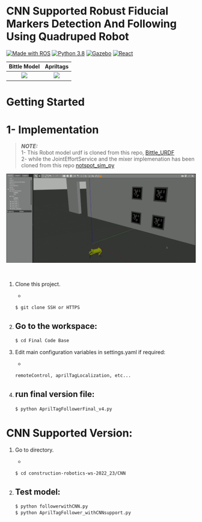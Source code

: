 # CNN Supported Robust Fiducial Markers Detection And Following Using Quadruped Robot

[![Made with ROS](https://img.shields.io/badge/Made%20with-ROS-green?&logo=ros)](http://wiki.ros.org/)
[![Python 3.8](https://img.shields.io/badge/Python-3.8-3776AB?logo=python)](https://www.python.org/downloads/release/python-360/)
[![Gazebo](https://img.shields.io/badge/GAZEBO-orange?logo=gazebo&logoColor=white)](https://gazebosim.org/home)
[![React](https://img.shields.io/badge/REACT-blue?logo=react&logoColor=white)](https://reactjs.org/)

|                                                                    Bittle Model                                                                     |                                             Apriltags                                              |
| :-------------------------------------------------------------------------------------------------------------------------------------------------: | :------------------------------------------------------------------------------------------------: |
| ![](https://hackster.imgix.net/uploads/attachments/1350269/hackster-front_O66b4x4vua.gif?auto=format%2Ccompress&gifq=35&w=900&h=675&fit=min&fm=mp4) | ![](https://cdn.shopify.com/s/files/1/0292/0693/7678/files/apriltag-pad_1_grande.png?v=1594511445) |

# Getting Started

# 1- Implementation

> **_NOTE:_** <br />
> 1- This Robot model urdf is cloned from this repo, [Bittle_URDF](https://github.com/AIWintermuteAI/Bittle_URDF) <br /> 2- while the JointEffortService and the mixer implemenation has been cloned from this repo [notspot_sim_py](https://github.com/lnotspotl/notspot_sim_py)

<p align="center">
<img  src="./assets/follow.gif" />
</p>

<br />

1. Clone this project.

   -

   ```bash
   $ git clone SSH or HTTPS
   ```

2. ## Go to the workspace:
   ```bash
   $ cd Final Code Base
   ```
3. Edit main configuration variables in settings.yaml if required:

   -

   ```bash
   remoteControl, aprilTagLocalization, etc...
   ```

4. ## run final version file:
   ```bash
   $ python AprilTagFollowerFinal_v4.py
   ```

# CNN Supported Version:

1. Go to directory.

   -

   ```bash
   $ cd construction-robotics-ws-2022_23/CNN
   ```

2. ## Test model:
   ```bash
   $ python followerwithCNN.py
   $ python AprilTagFollower_withCNNsupport.py
   ```
